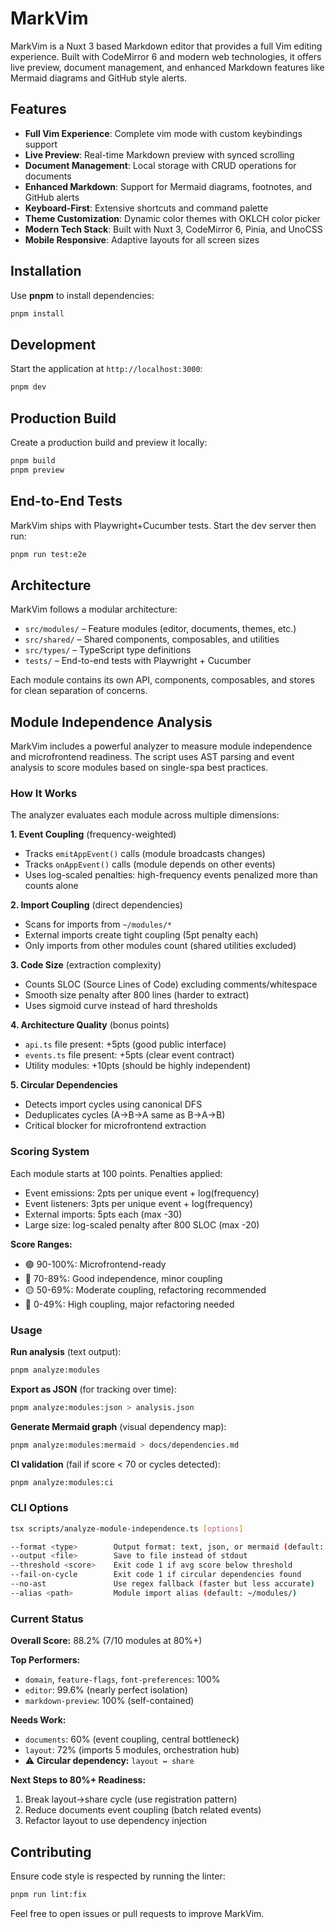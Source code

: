 # MarkVim

MarkVim is a Nuxt 3 based Markdown editor that provides a full Vim editing experience. Built with CodeMirror 6 and modern web technologies, it offers live preview, document management, and enhanced Markdown features like Mermaid diagrams and GitHub style alerts.

## Features

- **Full Vim Experience**: Complete vim mode with custom keybindings support
- **Live Preview**: Real-time Markdown preview with synced scrolling
- **Document Management**: Local storage with CRUD operations for documents
- **Enhanced Markdown**: Support for Mermaid diagrams, footnotes, and GitHub alerts
- **Keyboard-First**: Extensive shortcuts and command palette
- **Theme Customization**: Dynamic color themes with OKLCH color picker
- **Modern Tech Stack**: Built with Nuxt 3, CodeMirror 6, Pinia, and UnoCSS
- **Mobile Responsive**: Adaptive layouts for all screen sizes

## Installation

Use **pnpm** to install dependencies:

```bash
pnpm install
```

## Development

Start the application at `http://localhost:3000`:

```bash
pnpm dev
```

## Production Build

Create a production build and preview it locally:

```bash
pnpm build
pnpm preview
```

## End-to-End Tests

MarkVim ships with Playwright+Cucumber tests. Start the dev server then run:

```bash
pnpm run test:e2e
```

## Architecture

MarkVim follows a modular architecture:

- `src/modules/` – Feature modules (editor, documents, themes, etc.)
- `src/shared/` – Shared components, composables, and utilities
- `src/types/` – TypeScript type definitions
- `tests/` – End-to-end tests with Playwright + Cucumber

Each module contains its own API, components, composables, and stores for clean separation of concerns.

## Module Independence Analysis

MarkVim includes a powerful analyzer to measure module independence and microfrontend readiness. The script uses AST parsing and event analysis to score modules based on single-spa best practices.

### How It Works

The analyzer evaluates each module across multiple dimensions:

**1. Event Coupling** (frequency-weighted)
- Tracks `emitAppEvent()` calls (module broadcasts changes)
- Tracks `onAppEvent()` calls (module depends on other events)
- Uses log-scaled penalties: high-frequency events penalized more than counts alone

**2. Import Coupling** (direct dependencies)
- Scans for imports from `~/modules/*`
- External imports create tight coupling (5pt penalty each)
- Only imports from other modules count (shared utilities excluded)

**3. Code Size** (extraction complexity)
- Counts SLOC (Source Lines of Code) excluding comments/whitespace
- Smooth size penalty after 800 lines (harder to extract)
- Uses sigmoid curve instead of hard thresholds

**4. Architecture Quality** (bonus points)
- `api.ts` file present: +5pts (good public interface)
- `events.ts` file present: +5pts (clear event contract)
- Utility modules: +10pts (should be highly independent)

**5. Circular Dependencies**
- Detects import cycles using canonical DFS
- Deduplicates cycles (A→B→A same as B→A→B)
- Critical blocker for microfrontend extraction

### Scoring System

Each module starts at 100 points. Penalties applied:
- Event emissions: 2pts per unique event + log(frequency)
- Event listeners: 3pts per unique event + log(frequency)
- External imports: 5pts each (max -30)
- Large size: log-scaled penalty after 800 SLOC (max -20)

**Score Ranges:**
- 🟢 90-100%: Microfrontend-ready
- 🔵 70-89%: Good independence, minor coupling
- 🟡 50-69%: Moderate coupling, refactoring recommended
- 🔴 0-49%: High coupling, major refactoring needed

### Usage

**Run analysis** (text output):
```bash
pnpm analyze:modules
```

**Export as JSON** (for tracking over time):
```bash
pnpm analyze:modules:json > analysis.json
```

**Generate Mermaid graph** (visual dependency map):
```bash
pnpm analyze:modules:mermaid > docs/dependencies.md
```

**CI validation** (fail if score < 70 or cycles detected):
```bash
pnpm analyze:modules:ci
```

### CLI Options

```bash
tsx scripts/analyze-module-independence.ts [options]

--format <type>        Output format: text, json, or mermaid (default: text)
--output <file>        Save to file instead of stdout
--threshold <score>    Exit code 1 if avg score below threshold
--fail-on-cycle        Exit code 1 if circular dependencies found
--no-ast               Use regex fallback (faster but less accurate)
--alias <path>         Module import alias (default: ~/modules/)
```

### Current Status

**Overall Score:** 88.2% (7/10 modules at 80%+)

**Top Performers:**
- `domain`, `feature-flags`, `font-preferences`: 100%
- `editor`: 99.6% (nearly perfect isolation)
- `markdown-preview`: 100% (self-contained)

**Needs Work:**
- `documents`: 60% (event coupling, central bottleneck)
- `layout`: 72% (imports 5 modules, orchestration hub)
- ⚠️ **Circular dependency:** `layout ↔ share`

**Next Steps to 80%+ Readiness:**
1. Break layout→share cycle (use registration pattern)
2. Reduce documents event coupling (batch related events)
3. Refactor layout to use dependency injection

## Contributing

Ensure code style is respected by running the linter:

```bash
pnpm run lint:fix
```

Feel free to open issues or pull requests to improve MarkVim.
